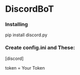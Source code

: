 # DiscordBoT


### Installing

pip install discord.py

### Create config.ini and These:

[discord]

token = Your Token
